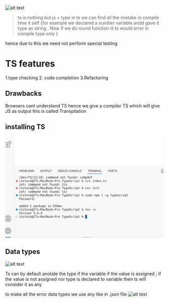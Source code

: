 ![alt text](<Screenshot 2024-07-31 at 10.28.38 AM.png>)

> ts is nothing but js + type
> in ts we can find all the mistake in compile time it self {for example we declared a number variable andd gave it type as string . Now if we do round function iit ts would error in compile type only }

hence due to this we need not perform special testing

# TS features

1.type checking 2. code completion
3.Refactoring

## Drawbacks

Browsers cant understand TS hence we give a compiler TS which will give JS as output this is called Transpilation

## installing TS

![alt text](image.png)

## Data types

![alt text](<Screenshot 2024-07-31 at 12.06.38 PM.png>)

Ts can by default anotate the type if the variable if the value is assigned ;
if the value is not assigned nor type is declared to variable then ts will consider it as any

to make all the error data types we use any like in .json file
![alt text](<Screenshot 2024-07-31 at 12.11.15 PM.png>)
